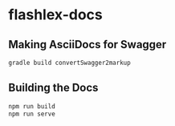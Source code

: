 # flashlex-docs


## Making AsciiDocs for Swagger
```bash
gradle build convertSwagger2markup
```

## Building the Docs

```bash
npm run build
npm run serve
```

